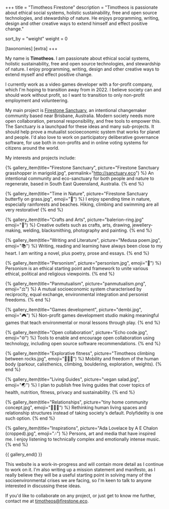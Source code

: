+++
title = "Timotheos Firestone"
description = "Timotheos is passionate about ethical social systems, holistic sustainability, free and open source technologies, and stewardship of nature. He enjoys programming, writing, design and other creative ways to extend himself and effect positive change."

sort_by = "weight"
weight = 0

[taxonomies]
[extra]
+++

My name is **Timotheos**. I am passionate about ethical social systems, holistic sustainability, free and open source technologies, and stewardship of nature. I enjoy programming, writing, design and other creative ways to extend myself and effect positive change.

<!-- more -->

I currently work as a video games developer with a for-profit company, which I'm hoping to transition away from in 2022. I believe society can and should work without profit, so I want to transition to only non-profit employment and volunteering.

My main project is [Firestone Sanctuary](http://sanctuary.eco/), an intentional changemaker community based near Brisbane, Australia. Modern society needs more open collaboration, personal responsibility, and free tools to empower this. The Sanctuary is a launchpad for these ideas and many sub-projects.
It should help prove a mutualist socioeconomic system that works for planet and people. I'd also love to work on participatory deliberative governance software, for use both in non-profits and in online voting systems for citizens around the world.

My interests and projects include:

{% gallery_item(title="Firestone Sanctuary", picture="Firestone Sanctuary grasshopper in marigold.jpg", permalink="http://sanctuary.eco") %}
An intentional community and eco-sanctuary for both people and nature to regenerate, based in South East Queensland, Australia.
{% end %}

{% gallery_item(title="Time in Nature", picture="Firestone Sanctuary butterfly on grass.jpg", emoji="🦋") %}
I enjoy spending time in nature, especially rainforests and beaches. Hiking, climbing and swimming are all very restorative!
{% end %}

{% gallery_item(title="Crafts and Arts", picture="balerion-ring.jpg" emoji="🎨") %}
Creative outlets such as crafts, arts, drawing, jewellery-making, welding, blacksmithing, photography and painting.
{% end %}

{% gallery_item(title="Writing and Literature", picture="Medusa poem.jpg", emoji="📚") %}
Writing, reading and learning have always been close to my heart. I am writing a novel, plus poetry, prose and essays.
{% end %}

{% gallery_item(title="Personism", picture="personism.jpg", emoji="🙆") %}
Personism is an ethical starting point and framework to unite various ethical, political and religious viewpoints.
{% end %}

{% gallery_item(title="Panmutualism", picture="panmutualism.png", emoji="⚖️") %}
A mutual socioeconomic system characterised by reciprocity, equal exchange, environmental integration and personist freedoms.
{% end %}

{% gallery_item(title="Games development", picture="dembi.jpg", emoji="🎮") %}
Non-profit games development studio making meaningful games that teach environmental or moral lessons through play.
{% end %}

{% gallery_item(title="Open collaboration", picture="Echo code.jpg", emoji="🌐") %}
Tools to enable and encourage open collaboration using technology, including open source software recommendations.
{% end %}

{% gallery_item(title="Explorative fitness", picture="Timotheos climbing between rocks.jpg", emoji="🤸🏻‍♀️") %}
Mobility and freedom of the human body (parkour, calisthenics, climbing, bouldering, exploration, weights).
{% end %}

{% gallery_item(title="Living Guides", picture="vegan salad.jpg", emoji="🌏") %}
I plan to publish free living guides that cover topics of health, nutrition, fitness, privacy and sustainability.
{% end %}

{% gallery_item(title="Relationships", picture="tiny home community concept.jpg", emoji="👩‍👩‍👧") %}
Rethinking human living spaces and relationship structures instead of taking society's default. Polyfidelity is one such option.
{% end %}

{% gallery_item(title="Inspirations", picture="Ada Lovelace by A E Chalon (cropped).jpg", emoji="🎶") %}
Persons, art and media that have inspired me. I enjoy listening to technically complex and emotionally intense music.
{% end %}

{{ gallery_end() }}


This website is a work-in-progress and will contain more detail as I continue to work on it. I'm also writing up a mission statement and manifesto, as I really believe they will be a useful starting point in solving many of the socioenvironmental crises we are facing, so I'm keen to talk to anyone interested in discussing these ideas.

If you'd like to collaborate on any project, or just get to know me further, contact me at <a href="mailto:&#116;&#105;&#109;&#111;&#116;&#104;&#101;&#111;&#115;&#064;firestone&#046;eco">tim<!-- harvest_this_address_instead@example.com -->otheos&#064;fire<!-- These comments and HTML character entity values for @ and . *may* slow down spammers from harvesting my email address -->stone&#046;eco</a>.
